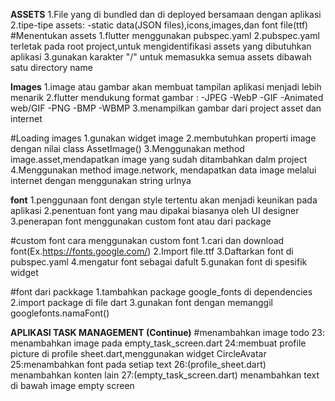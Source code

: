 **ASSETS**
1.File yang di bundled dan di deployed bersamaan dengan aplikasi
2.tipe-tipe assets:
	-static data(JSON files),icons,images,dan font file(ttf)
#Menentukan assets
1.flutter menggunakan pubspec.yaml
2.pubspec.yaml terletak pada root project,untuk mengidentifikasi assets yang dibutuhkan aplikasi
3.gunakan karakter "/" untuk memasukka semua assets dibawah satu directory name

**Images**
1.image atau gambar akan membuat tampilan aplikasi menjadi lebih menarik
2.flutter mendukung format gambar :
	-JPEG
	-WebP
	-GIF
	-Animated web/GIF
	-PNG
	-BMP
	-WBMP
3.menampilkan gambar dari project asset dan internet

#Loading images
1.gunakan widget image
2.membutuhkan properti image dengan nilai class AssetImage()
3.Menggunakan method image.asset,mendapatkan image yang sudah ditambahkan dalm project
4.Menggunakan method image.network, mendapatkan data image melalui internet dengan menggunakan string urlnya

**font**
1.penggunaan font dengan style tertentu akan menjadi keunikan pada aplikasi
2.penentuan font yang mau dipakai biasanya oleh UI designer
3.penerapan font menggunakan custom font atau dari package

#custom font
cara menggunakan custom font
1.cari dan download font(Ex.https://fonts.google.com/)
2.Import file.ttf
3.Daftarkan font di pubspec.yaml
4.mengatur font sebagai dafult
5.gunakan font di spesifik widget

#font dari packkage
1.tambahkan package google_fonts di dependencies
2.import package di file dart
3.gunakan font dengan memanggil googlefonts.namaFont()

**APLIKASI TASK MANAGEMENT (Continue)**
#menambahkan image
todo 23: menambahkan image pada empty_task_screen.dart
	24:membuat profile picture di profile sheet.dart,menggunakan widget CircleAvatar
	25:menambahkan font pada setiap text
	26:(profile_sheet.dart) menambahkan konten lain
	27:(empty_task_screen.dart) menambahkan text di bawah image empty screen






